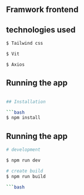 ## Framwork frontend


## technologies used

```bash
$ Tailwind css

$ Vit

$ Axios
```
## Running the app

```bash

## Installation

```bash
$ npm install
```
## Running the app

```bash
# development

$ npm run dev

# create build
$ npm run build

```bash